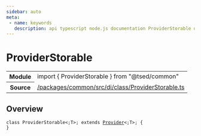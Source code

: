```yaml
---
sidebar: auto
meta:
 - name: keywords
   description: api typescript node.js documentation ProviderStorable decorator
---
```

# ProviderStorable <Badge text="Decorator" type="decorator"/>
<!-- Summary -->
<section class="symbol-info"><table class="is-full-width"><tbody><tr><th>Module</th><td><div class="lang-typescript"><span class="token keyword">import</span> { ProviderStorable }&nbsp;<span class="token keyword">from</span>&nbsp;<span class="token string">"@tsed/common"</span></div></td></tr><tr><th>Source</th><td><a href="https://github.com/Romakita/ts-express-decorators/blob/v4.31.9/packages/common/src/di/class/ProviderStorable.ts#L0-L0">/packages/common/src/di/class/ProviderStorable.ts</a></td></tr></tbody></table></section>

<!-- Overview -->
## Overview


<pre><code class="typescript-lang "><span class="token keyword">class</span> ProviderStorable&lt<span class="token punctuation">;</span>T&gt<span class="token punctuation">;</span> <span class="token keyword">extends</span> <a href="/api/common/di/class/Provider.html"><span class="token">Provider</span></a>&lt<span class="token punctuation">;</span>T&gt<span class="token punctuation">;</span> <span class="token punctuation">{</span>
<span class="token punctuation">}</span></code></pre>